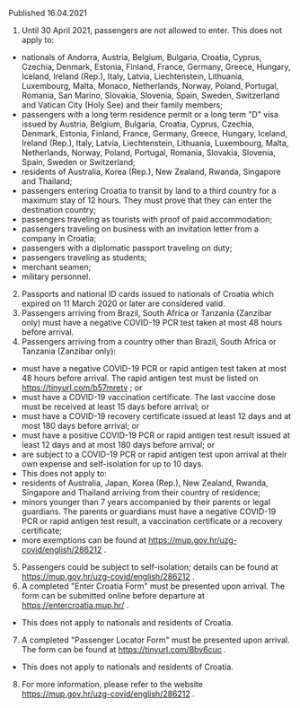 Published 16.04.2021
1. Until 30 April 2021, passengers are not allowed to enter.
This does not apply to:
- nationals of Andorra, Austria, Belgium, Bulgaria, Croatia, Cyprus, Czechia, Denmark, Estonia, Finland, France, Germany, Greece, Hungary, Iceland, Ireland (Rep.), Italy, Latvia, Liechtenstein, Lithuania, Luxembourg, Malta, Monaco, Netherlands, Norway, Poland, Portugal, Romania, San Marino, Slovakia, Slovenia, Spain, Sweden, Switzerland and Vatican City (Holy See) and their family members;
- passengers with a long term residence permit or a long term "D" visa issued by Austria, Belgium, Bulgaria, Croatia, Cyprus, Czechia, Denmark, Estonia, Finland, France, Germany, Greece, Hungary, Iceland, Ireland (Rep.), Italy, Latvia, Liechtenstein, Lithuania, Luxembourg, Malta, Netherlands, Norway, Poland, Portugal, Romania, Slovakia, Slovenia, Spain, Sweden or Switzerland;
- residents of Australia, Korea (Rep.), New Zealand, Rwanda, Singapore and Thailand;
- passengers entering Croatia to transit by land to a third country for a maximum stay of 12 hours. They must prove that they can enter the destination country;
- passengers traveling as tourists with proof of paid accommodation;
- passengers traveling on business with an invitation letter from a company in Croatia;
- passengers with a diplomatic passport traveling on duty;
- passengers traveling as students;
- merchant seamen;
- military personnel.
2. Passports and national ID cards issued to nationals of Croatia which expired on 11 March 2020 or later are considered valid.
3. Passengers arriving from Brazil, South Africa or Tanzania (Zanzibar only) must have a negative COVID-19 PCR test taken at most 48 hours before arrival.
4. Passengers arriving from a country other than Brazil, South Africa or Tanzania (Zanzibar only):
- must have a negative COVID-19 PCR or rapid antigen test taken at most 48 hours before arrival. The rapid antigen test must be listed on <a href="https://tinyurl.com/b57mretv">https://tinyurl.com/b57mretv</a> ; or
- must have a COVID-19 vaccination certificate. The last vaccine dose must be received at least 15 days before arrival; or
- must have a COVID-19 recovery certificate issued at least 12 days and at most 180 days before arrival; or
- must have a positive COVID-19 PCR or rapid antigen test result issued at least 12 days and at most 180 days before arrival; or
- are subject to a COVID-19 PCR or rapid antigen test upon arrival at their own expense and self-isolation for up to 10 days.
- This does not apply to:
- residents of Australia, Japan, Korea (Rep.), New Zealand, Rwanda, Singapore and Thailand arriving from their country of residence;
- minors younger than 7 years accompanied by their parents or legal guardians. The parents or guardians must have a negative COVID-19 PCR or rapid antigen test result, a vaccination certificate or a recovery certificate; 
- more exemptions can be found at <a href="https://mup.gov.hr/uzg-covid/english/286212">https://mup.gov.hr/uzg-covid/english/286212</a> .
5. Passengers could be subject to self-isolation; details can be found at <a target="_blank" href="https://mup.gov.hr/uzg-covid/english/286212">https://mup.gov.hr/uzg-covid/english/286212</a> .
6. A completed "Enter Croatia Form" must be presented upon arrival. The form can be submitted online before departure at <a href="https://entercroatia.mup.hr/">https://entercroatia.mup.hr/</a> .
- This does not apply to nationals and residents of Croatia.
7. A completed "Passenger Locator Form" must be presented upon arrival. The form can be found at <a href="https://tinyurl.com/8bv6cuc">https://tinyurl.com/8bv6cuc</a> . 
- This does not apply to nationals and residents of Croatia.
8. For more information, please refer to the website <a href="https://mup.gov.hr/uzg-covid/english/286212">https://mup.gov.hr/uzg-covid/english/286212</a> .

